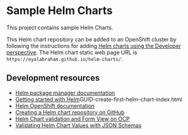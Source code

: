 # Sample Helm Charts
This project contains sample Helm Charts.

This Helm chart repository can be added to an OpenShift cluster by following the instructions for adding [Helm charts using the Developer perspective](https://docs.openshift.com/container-platform/4.12/applications/working_with_helm_charts/configuring-custom-helm-chart-repositories.html#odc-installing-helm-charts-using-developer-perspective_configuring-custom-helm-chart-repositories). The Helm chart static web page URL is ```https://eyalabraham.github.io/helm-charts/```.

## Development resources
- [Helm package manager documentation](https://helm.sh/)
- [Getting started with Helm](https://docs.vmware.com/en/VMware-Application-Catalog/services/tutorials/)GUID-create-first-helm-chart-index.html
- [Helm OpenShift documentation](https://docs.openshift.com/container-platform/4.12/applications/working_with_helm_charts/configuring-custom-helm-chart-repositories.html)
- [Creating a Helm chart repository on GitHub](https://medium.com/@mattiaperi/create-a-public-helm-chart-repository-with-github-pages-49b180dbb417)
- [Helm Chart validation and Form View on OCP](https://gist.github.com/rohitkrai03/b5ad757557ce68c7eb0e7e23eab94b25)
- [Validating Helm Chart Values with JSON Schemas](https://www.arthurkoziel.com/validate-helm-chart-values-with-json-schemas/)